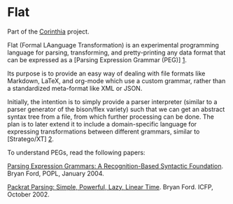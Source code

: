 # Flat

Part of the [Corinthia](http://corinthia.io) project.

Flat (Formal LAanguage Transformation) is an experimental programming language
for parsing, transforming, and pretty-printing any data format that can be
expressed as a [Parsing Expression Grammar (PEG)] [1].

Its purpose is to provide an easy way of dealing with file formats like
Markdown, LaTeX, and org-mode which use a custom grammar, rather than a
standardized meta-format like XML or JSON.

Initially, the intention is to simply provide a parser interpreter (similar to a
parser generator of the bison/flex variety) such that we can get an abstract
syntax tree from a file, from which further processing can be done. The plan is
to later extend it to include a domain-specific language for expressing
transformations between different grammars, similar to [Stratego/XT] [2].

To understand PEGs, read the following papers:

[Parsing Expression Grammars: A Recognition-Based Syntactic Foundation](http://bford.info/pub/lang/peg.pdf). Bryan Ford, POPL, January 2004.

[Packrat Parsing: Simple, Powerful, Lazy, Linear Time](http://bford.info/pub/lang/packrat-icfp02.pdf). Bryan Ford. ICFP, October 2002.

[1]: http://bford.info/packrat

[2]: http://strategoxt.org
